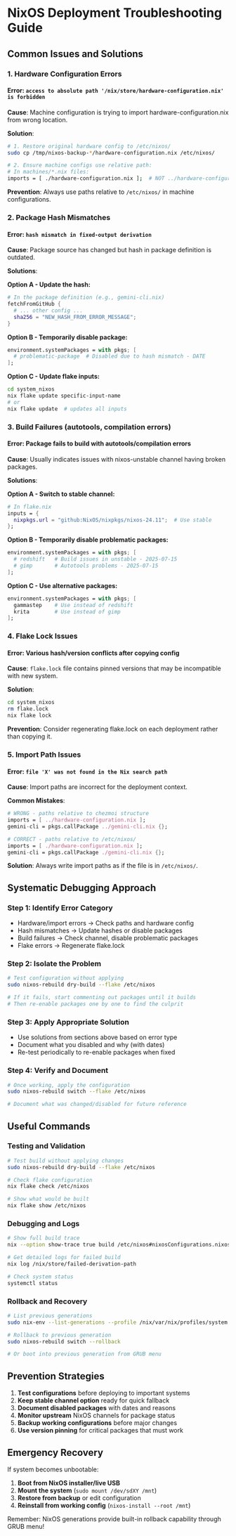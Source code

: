 # NixOS Deployment Troubleshooting Guide

## Common Issues and Solutions

### 1. Hardware Configuration Errors

#### Error: `access to absolute path '/nix/store/hardware-configuration.nix' is forbidden`

**Cause**: Machine configuration is trying to import hardware-configuration.nix from wrong location.

**Solution**:
```bash
# 1. Restore original hardware config to /etc/nixos/
sudo cp /tmp/nixos-backup-*/hardware-configuration.nix /etc/nixos/

# 2. Ensure machine configs use relative path:
# In machines/*.nix files:
imports = [ ./hardware-configuration.nix ];  # NOT ../hardware-configuration.nix
```

**Prevention**: Always use paths relative to `/etc/nixos/` in machine configurations.

### 2. Package Hash Mismatches

#### Error: `hash mismatch in fixed-output derivation`

**Cause**: Package source has changed but hash in package definition is outdated.

**Solutions**:

**Option A - Update the hash:**
```nix
# In the package definition (e.g., gemini-cli.nix)
fetchFromGitHub {
  # ... other config ...
  sha256 = "NEW_HASH_FROM_ERROR_MESSAGE";
}
```

**Option B - Temporarily disable package:**
```nix
environment.systemPackages = with pkgs; [
  # problematic-package  # Disabled due to hash mismatch - DATE
];
```

**Option C - Update flake inputs:**
```bash
cd system_nixos
nix flake update specific-input-name
# or
nix flake update  # updates all inputs
```

### 3. Build Failures (autotools, compilation errors)

#### Error: Package fails to build with autotools/compilation errors

**Cause**: Usually indicates issues with nixos-unstable channel having broken packages.

**Solutions**:

**Option A - Switch to stable channel:**
```nix
# In flake.nix
inputs = {
  nixpkgs.url = "github:NixOS/nixpkgs/nixos-24.11";  # Use stable
};
```

**Option B - Temporarily disable problematic packages:**
```nix
environment.systemPackages = with pkgs; [
  # redshift   # Build issues in unstable - 2025-07-15
  # gimp       # Autotools problems - 2025-07-15
];
```

**Option C - Use alternative packages:**
```nix
environment.systemPackages = with pkgs; [
  gammastep    # Use instead of redshift
  krita        # Use instead of gimp
];
```

### 4. Flake Lock Issues

#### Error: Various hash/version conflicts after copying config

**Cause**: `flake.lock` file contains pinned versions that may be incompatible with new system.

**Solution**:
```bash
cd system_nixos
rm flake.lock
nix flake lock
```

**Prevention**: Consider regenerating flake.lock on each deployment rather than copying it.

### 5. Import Path Issues

#### Error: `file 'X' was not found in the Nix search path`

**Cause**: Import paths are incorrect for the deployment context.

**Common Mistakes**:
```nix
# WRONG - paths relative to chezmoi structure
imports = [ ../hardware-configuration.nix ];
gemini-cli = pkgs.callPackage ../gemini-cli.nix {};

# CORRECT - paths relative to /etc/nixos/
imports = [ ./hardware-configuration.nix ];
gemini-cli = pkgs.callPackage ./gemini-cli.nix {};
```

**Solution**: Always write import paths as if the file is in `/etc/nixos/`.

## Systematic Debugging Approach

### Step 1: Identify Error Category
- Hardware/import errors → Check paths and hardware config
- Hash mismatches → Update hashes or disable packages  
- Build failures → Check channel, disable problematic packages
- Flake errors → Regenerate flake.lock

### Step 2: Isolate the Problem
```bash
# Test configuration without applying
sudo nixos-rebuild dry-build --flake /etc/nixos

# If it fails, start commenting out packages until it builds
# Then re-enable packages one by one to find the culprit
```

### Step 3: Apply Appropriate Solution
- Use solutions from sections above based on error type
- Document what you disabled and why (with dates)
- Re-test periodically to re-enable packages when fixed

### Step 4: Verify and Document
```bash
# Once working, apply the configuration
sudo nixos-rebuild switch --flake /etc/nixos

# Document what was changed/disabled for future reference
```

## Useful Commands

### Testing and Validation
```bash
# Test build without applying changes
sudo nixos-rebuild dry-build --flake /etc/nixos

# Check flake configuration
nix flake check /etc/nixos

# Show what would be built
nix flake show /etc/nixos
```

### Debugging and Logs
```bash
# Show full build trace
nix --option show-trace true build /etc/nixos#nixosConfigurations.nixos.config.system.build.toplevel

# Get detailed logs for failed build
nix log /nix/store/failed-derivation-path

# Check system status
systemctl status
```

### Rollback and Recovery
```bash
# List previous generations
sudo nix-env --list-generations --profile /nix/var/nix/profiles/system

# Rollback to previous generation
sudo nixos-rebuild switch --rollback

# Or boot into previous generation from GRUB menu
```

## Prevention Strategies

1. **Test configurations** before deploying to important systems
2. **Keep stable channel option** ready for quick fallback
3. **Document disabled packages** with dates and reasons
4. **Monitor upstream** NixOS channels for package status
5. **Backup working configurations** before major changes
6. **Use version pinning** for critical packages that must work

## Emergency Recovery

If system becomes unbootable:

1. **Boot from NixOS installer/live USB**
2. **Mount the system** (`sudo mount /dev/sdXY /mnt`)
3. **Restore from backup** or edit configuration
4. **Reinstall from working config** (`nixos-install --root /mnt`)

Remember: NixOS generations provide built-in rollback capability through GRUB menu!
